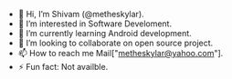 - 👋 Hi, I’m Shivam (@metheskylar).
- 👀 I’m interested in Software Develoment.
- 🌱 I’m currently learning Android development.
- 💞️ I’m looking to collaborate on open source project.
- 📫 How to reach me Mail["metheskylar@yahoo.com"].
- ⚡ Fun fact: Not availble.

<!---
metheskylar/metheskylar is a ✨ special ✨ repository because its `README.md` (this file) appears on your GitHub profile.
You can click the Preview link to take a look at your changes.
--->
